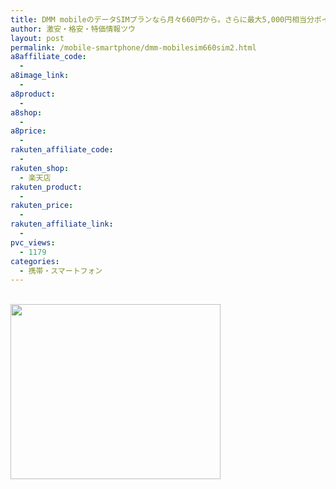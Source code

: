 ```yaml
---
title: DMM mobileのデータSIMプランなら月々660円から。さらに最大5,000円相当分ポイントプレゼント！【3月末まで】
author: 激安・格安・特価情報ツウ
layout: post
permalink: /mobile-smartphone/dmm-mobilesim660sim2.html
a8affiliate_code:
  - 
a8image_link:
  - 
a8product:
  - 
a8shop:
  - 
a8price:
  - 
rakuten_affiliate_code:
  - 
rakuten_shop:
  - 楽天店
rakuten_product:
  - 
rakuten_price:
  - 
rakuten_affiliate_link:
  - 
pvc_views:
  - 1179
categories:
  - 携帯・スマートフォン
---
```

<a href="http://px.a8.net/svt/ejp?a8mat=2HFFSV+201HQY+2GMK+NWC81" target="_blank"><br /> <img border="0" width="336" height="280" alt="" src="http://www23.a8.net/svt/bgt?aid=150206143121&#038;wid=002&#038;eno=01&#038;mid=s00000011486004014000&#038;mc=1" /></a>  
<img border="0" src="http://i2.wp.com/www12.a8.net/0.gif?resize=1%2C1" alt="" data-recalc-dims="1" />